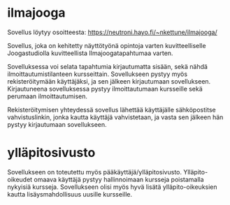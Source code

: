 # ilmajooga

Sovellus löytyy osoitteesta: https://neutroni.hayo.fi/~nkettune/ilmajooga/

Sovellus, joka on kehitetty näyttötyönä opintoja varten kuvitteelliselle Joogastudiolla kuvitteellista Ilmajoogatapahtumaa varten. 

Sovelluksessa voi selata tapahtumia kirjautumatta sisään, sekä nähdä ilmoittautumistilanteen kursseittain. Sovellukseen pystyy myös rekisteröitymään käyttäjäksi,
ja sen jälkeen kirjautumaan sovellukseen.
Kirjautuneena sovelluksessa pystyy ilmoittautumaan kursseille sekä perumaan ilmoittautumisen. 

Rekisteröitymisen yhteydessä sovellus lähettää käyttäjälle sähköpostitse vahvistuslinkin, jonka kautta käyttäjä vahvistetaan, ja vasta sen jälkeen hän pystyy kirjautumaan sovellukseen.

# ylläpitosivusto

Sovellukseen on toteutettu myös pääkäyttäjä/ylläpitosivusto. 
Ylläpito-oikeudet omaava käyttäjä pystyy hallinnoimaan kursseja poistamalla nykyisiä kursseja. Sovellukseen olisi myös hyvä lisätä ylläpito-oikeuksien kautta lisäysmahdollisuus
uusille kursseille. 
